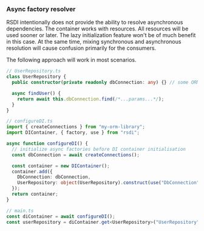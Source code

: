 ### Async factory resolver

RSDI intentionally does not provide the ability to resolve asynchronous dependencies. The container works with
resources. All resources will be used sooner or later. The lazy initialization feature won't be of much benefit
in this case. At the same time, mixing synchronous and asynchronous resolution will cause confusion primarily for
the consumers.

The following approach will work in most scenarios.

```typescript
// UserRepository.ts
class UserRepository {
  public constructor(private readonly dbConnection: any) {} // some ORM that requires opened connection

  async findUser() {
    return await this.dbConnection.find(/*...params...*/);
  }
}

// configureDI.ts
import { createConnections } from "my-orm-library";
import DIContainer, { factory, use } from "rsdi";

async function configureDI() {
  // initialize async factories before DI container initialisation
  const dbConnection = await createConnections();

  const container = new DIContainer();
  container.add({
    DbConnection: dbConnection,
    UserRepository: object(UserRepository).construct(use("DbConnection")),
  });
  return container;
}

// main.ts
const diContainer = await configureDI();
const userRepository = diContainer.get<UserRepository>("UserRepository");
```